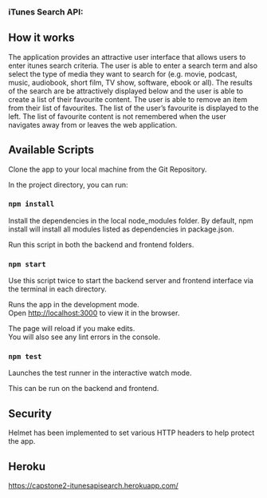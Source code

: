 ### iTunes Search API:

## How it works

The application provides an attractive user interface that allows users to enter itunes search criteria. The user is able to enter a search term and also select the type of media they want to search for (e.g. movie, podcast, music, audiobook, short film, TV show, software, ebook or all). The results of the search are be attractively displayed below and the user is able to create a list of their favourite content. The user is able to remove an item from their list of favourites. The list of the user’s favourite is displayed to the left. The list of favourite content is not remembered when the user navigates away from or leaves the web application.

## Available Scripts

Clone the app to your local machine from the Git Repository.

In the project directory, you can run:

### `npm install`

Install the dependencies in the local node_modules folder. By default, npm install will install all modules listed as dependencies in package.json. 

Run this script in both the backend and frontend folders.

### `npm start`

Use this script twice to start the backend server and frontend interface via the terminal in each directory. 

Runs the app in the development mode.<br />
Open [http://localhost:3000](http://localhost:3000) to view it in the browser.

The page will reload if you make edits.<br />
You will also see any lint errors in the console.

### `npm test`

Launches the test runner in the interactive watch mode.<br />

This can be run on the backend and frontend.

## Security

Helmet has been implemented to set various HTTP headers to help protect the app.

## Heroku

https://capstone2-itunesapisearch.herokuapp.com/